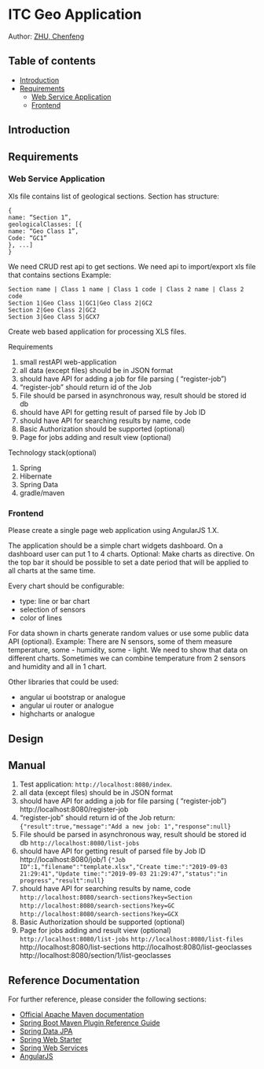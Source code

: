 # ITC Geo Application


Author: [ZHU, Chenfeng](http://about.me/zhuchenfeng)


Table of contents
-----------------

* [Introduction](#introduction)
* [Requirements](#requirements)
  * [Web Service Application](#web-service-application)
  * [Frontend](#frontend)


## Introduction




## Requirements

### Web Service Application

Xls file contains list of geological sections. Section has structure:

```
{
name: “Section 1”,
geologicalClasses: [{
name: “Geo Class 1”,
Code: “GC1”
}, ...]
}
```
We need CRUD rest api to get sections. We need api to import/export xls file that contains sections
Example:

```
Section name | Class 1 name | Class 1 code | Class 2 name | Class 2 code
Section 1|Geo Class 1|GC1|Geo Class 2|GC2
Section 2|Geo Class 2|GC2
Section 3|Geo Class 5|GCX7
```
Create web based application for processing XLS files.

Requirements
1. small restAPI web-application
2. all data (except files) should be in JSON format
3. should have API for adding a job for file parsing ( “register-job”)
4. “register-job” should return id of the Job
5. File should be parsed in asynchronous way, result should be stored id db
6. should have API for getting result of parsed file by Job ID
7. should have API for searching results by name, code
8. Basic Authorization should be supported (optional)
9. Page for jobs adding and result view (optional)

Technology stack(optional)
1. Spring
2. Hibernate
3. Spring Data
4. gradle/maven

### Frontend

Please create a single page web application using AngularJS 1.X.

The application should be a simple chart widgets dashboard. On a dashboard user can put 1 to 4 charts. Optional: Make charts as directive. On the top bar it should be possible to set a date period that will be applied to all charts at the same time.

Every chart should be configurable:
- type: line or bar chart
- selection of sensors
- color of lines

For data shown in charts generate random values or use some public data API (optional).
Example: There are N sensors, some of them measure temperature, some - humidity, some - light. We need to show that data on different charts. Sometimes we can combine temperature from 2 sensors and humidity and all in 1 chart.

Other libraries that could be used:
- angular ui bootstrap or analogue
- angular ui router or analogue
- highcharts or analogue


## Design


## Manual

1. Test application: `http://localhost:8080/index`.
2. all data (except files) should be in JSON format
3. should have API for adding a job for file parsing ( “register-job”)
http://localhost:8080/register-job
4. “register-job” should return id of the Job
return: `{"result":true,"message":"Add a new job: 1","response":null}`
5. File should be parsed in asynchronous way, result should be stored id db
`http://localhost:8080/list-jobs`
6. should have API for getting result of parsed file by Job ID
http://localhost:8080/job/1
`{"Job ID":1,"filename":"template.xlsx","Create time:":"2019-09-03 21:29:41","Update time:":"2019-09-03 21:29:47","status":"in progress","result":null}`
7. should have API for searching results by name, code
`http://localhost:8080/search-sections?key=Section`
`http://localhost:8080/search-sections?key=GC`
`http://localhost:8080/search-sections?key=GCX`
8. Basic Authorization should be supported (optional)
9. Page for jobs adding and result view (optional)
`http://localhost:8080/list-jobs`
`http://localhost:8080/list-files`
http://localhost:8080/list-sections
http://localhost:8080/list-geoclasses
http://localhost:8080/section/1/list-geoclasses

## Reference Documentation

For further reference, please consider the following sections:

* [Official Apache Maven documentation](https://maven.apache.org/guides/index.html)
* [Spring Boot Maven Plugin Reference Guide](https://docs.spring.io/spring-boot/docs/2.1.7.RELEASE/maven-plugin/)
* [Spring Data JPA](https://docs.spring.io/spring-boot/docs/{bootVersion}/reference/htmlsingle/#boot-features-jpa-and-spring-data)
* [Spring Web Starter](https://docs.spring.io/spring-boot/docs/{bootVersion}/reference/htmlsingle/#boot-features-developing-web-applications)
* [Spring Web Services](https://docs.spring.io/spring-boot/docs/{bootVersion}/reference/htmlsingle/#boot-features-webservices)
* [AngularJS](https://angularjs.org/)
